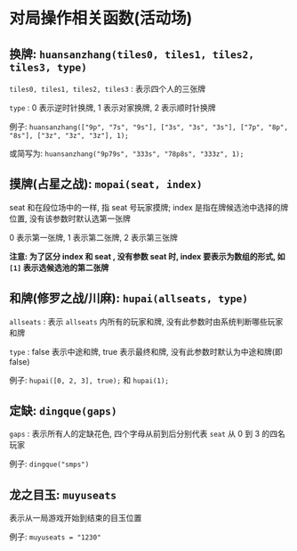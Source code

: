 # 对局操作相关函数(活动场)

## 换牌: `huansanzhang(tiles0, tiles1, tiles2, tiles3, type)`

`tiles0, tiles1, tiles2, tiles3` : 表示四个人的三张牌

`type` : 0 表示逆时针换牌, 1 表示对家换牌, 2 表示顺时针换牌

例子: `huansanzhang(["9p", "7s", "9s"], ["3s", "3s", "3s"], ["7p", "8p", "8s"], ["3z", "3z", "3z"], 1);`

或简写为: `huansanzhang("9p79s", "333s", "78p8s", "333z", 1);`

## 摸牌(占星之战): `mopai(seat, index)`

seat 和在段位场中的一样, 指 seat 号玩家摸牌; index 是指在牌候选池中选择的牌位置, 没有该参数时默认选第一张牌

0 表示第一张牌, 1 表示第二张牌, 2 表示第三张牌

**注意: 为了区分 index 和 seat , 没有参数 seat 时, index 要表示为数组的形式, 如 `[1]` 表示选候选池的第二张牌**

## 和牌(修罗之战/川麻): `hupai(allseats, type)`

`allseats` : 表示 `allseats` 内所有的玩家和牌, 没有此参数时由系统判断哪些玩家和牌

`type` : false 表示中途和牌, true 表示最终和牌, 没有此参数时默认为中途和牌(即 false)

例子: `hupai([0, 2, 3], true);` 和 `hupai(1);`

## 定缺: `dingque(gaps)`

`gaps` : 表示所有人的定缺花色, 四个字母从前到后分别代表 `seat` 从 0 到 3 的四名玩家

例子: `dingque("smps")`

## 龙之目玉: `muyuseats` 

表示从一局游戏开始到结束的目玉位置

例子: `muyuseats = "1230"`